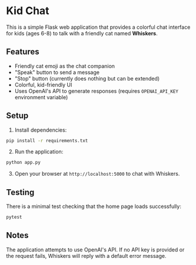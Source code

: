 # Kid Chat

This is a simple Flask web application that provides a colorful chat interface for kids (ages 6-8) to talk with a friendly cat named **Whiskers**.

## Features

- Friendly cat emoji as the chat companion
- "Speak" button to send a message
- "Stop" button (currently does nothing but can be extended)
- Colorful, kid-friendly UI
- Uses OpenAI's API to generate responses (requires `OPENAI_API_KEY` environment variable)

## Setup

1. Install dependencies:

```bash
pip install -r requirements.txt
```

2. Run the application:

```bash
python app.py
```

3. Open your browser at `http://localhost:5000` to chat with Whiskers.

## Testing

There is a minimal test checking that the home page loads successfully:

```bash
pytest
```

## Notes

The application attempts to use OpenAI's API. If no API key is provided or the request fails, Whiskers will reply with a default error message.
